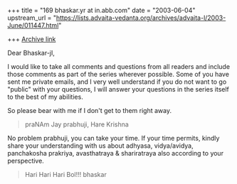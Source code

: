 +++
title = "169 bhaskar.yr at in.abb.com"
date = "2003-06-04"
upstream_url = "https://lists.advaita-vedanta.org/archives/advaita-l/2003-June/011447.html"

+++
[Archive link](https://lists.advaita-vedanta.org/archives/advaita-l/2003-June/011447.html)


Dear Bhaskar-jI,

I would like to take all comments and questions from all readers
and  include those comments as part of the series  wherever possible.
Some of you have sent me private emails,  and I very well understand
if you do not want to go "public" with your questions,  I will answer
your questions in the series itself to the best of my abilities.

So please bear with me if I don't get to them right away.

>  praNAm Jay prabhuji,
Hare Krishna

No problem prabhuji, you can take your time.  If your time permits, kindly
share your understanding with us about adhyasa, vidya/avidya, panchakosha
prakriya, avasthatraya & shariratraya also according to your perspective.
>  Hari Hari Hari Bol!!!
>  bhaskar


